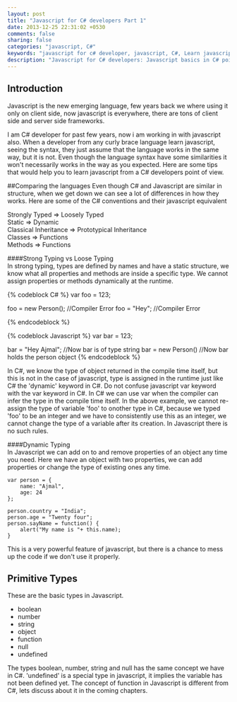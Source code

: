```yaml
---
layout: post
title: "Javascript for C# developers Part 1"
date: 2013-12-25 22:31:02 +0530
comments: false
sharing: false
categories: "javascript, C#"
keywords: "javascript for c# developer, javascript, C#, Learn javascript, javascript vs c#, javascript vs c sharp"
description: "Javascript for C# developers: Javascript basics in C# point of view"
---
```



## Introduction
Javascript is the new emerging language, few years back we where using it only on client side, now javascript is everywhere, there are tons of client side and server side frameworks.   
   
I am C# developer for past few years, now i am working in with javascript also. When a developer from any curly brace language learn javascript, seeing the syntax, they just assume that the language works in the same way, but it is not. Even though the language syntax have some similarities it won't necessarily works in the way as you expected. Here are some tips that would help you to learn javascript from a C# developers point of view. <!--more-->

##Comparing the languages
Even though C# and Javascript are similar in structure, when we get down we can see a lot of differences in how they works. Here are some of the C# conventions and their javascript equivalent

Strongly Typed => Loosely Typed   
Static => Dynamic   
Classical Inheritance => Prototypical Inheritance   
Classes => Functions   
Methods => Functions   
   
####Strong Typing vs Loose Typing   
In strong typing, types are defined by names and have a static structure, we know what all properties and 
methods are inside a specific type. We cannot assign properties or methods dynamically at the runtime.
   
{% codeblock C# %}
var foo = 123;

foo = new Person(); //Compiler Error
foo = "Hey"; //Compiler Error

{% endcodeblock %}

{% codeblock Javascript %}
var bar = 123;

bar = "Hey Ajmal"; //Now bar is of type string
bar = new Person() //Now bar holds the person object
{% endcodeblock %}

In C#, we know the type of object returned in the compile time itself, but this is not in the case of javascript, type is assigned in the runtime just like C# the 'dynamic' keyword in C#. Do not confuse javascript var keyword with the var keyword in C#. In C# we can use var when the compiler can infer the type in the compile time itself. In the above example, we cannot re-assign the type of variable 'foo' to onother type in C#, because we typed 'foo' to be an integer and we have to consistently use this as an integer, we cannot change the type of a variable after its creation. In Javascript there is no such rules.   
   
####Dynamic Typing  
In Javascript we can add on to and remove properties of an object any time you need. Here we have an object with two properties, we can add properties or change the type of existing ones any time.
```
var person = {
	name: "Ajmal",
	age: 24
};

person.country = "India";
person.age = "Twenty four";
person.sayName = function() {
	alert("My name is "+ this.name);
}
```
This is a very powerful feature of javascript, but there is a chance to mess up the code if we don't use it properly.   

Primitive Types
--------------
These are the basic types in Javascript.   

*	boolean
*	number
*	string
*	object
*	function
*	null
*	undefined

The types boolean, number, string and null has the same concept we have in C#. 'undefined' is a special type in javascript, it implies the variable has not been defined yet. The concept of function in Javascript is different from C#, lets discuss about it in the coming chapters.